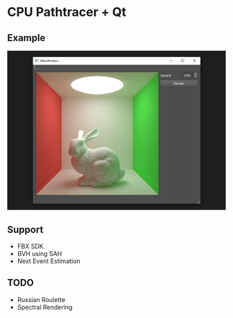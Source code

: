 # CPU Pathtracer + Qt

## Example

![](img/2020-04-26-20-41-47.png)

## Support

- FBX SDK
- BVH using SAH
- Next Event Estimation

## TODO

- Russian Roulette
- Spectral Rendering